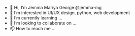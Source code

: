 - 👋 Hi, I’m Jemma Mariya George @jemma-mg
- 👀 I’m interested in UI/UX design, python, web development
- 🌱 I’m currently learning ...
- 💞️ I’m looking to collaborate on ...
- 📫 How to reach me ...

<!---
jemma-mg/jemma-mg is a ✨ special ✨ repository because its `README.md` (this file) appears on your GitHub profile.
You can click the Preview link to take a look at your changes.
--->
